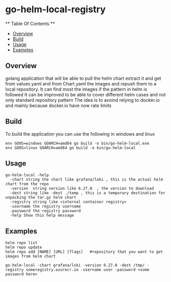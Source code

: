 # go-helm-local-registry

** Table Of Contents **

- [Overview](#Overview)
- [Build](#Build)
- [Usage](#Usage)
- [Examples](#Examples)

## Overview

golang application that will be able to pull the helm chart extract it and get from values.yaml and from Chart.yaml the images and repush them to a local repository.
It can find most the images if the pattern in helm is followed
It can be improved to be able to cover different helm cases and not only standard repository pattern
The idea is to avoind relying to docker.io and mainly because docker.io have now rate limits

## Build

To build the application you can use the following in windows and linux

```
env GOOS=windows GOARCH=amd64 go build -o bin/go-helm-local.exe
env GOOS=linux GOARCH=amd64 go build -o bin/go-helm-local
```

## Usage

```
go-helm-local -help
  -chart string the chart like grafana/loki , this is the actual helm chart from the repo
  -version  string version like 6.27.0  , the version to download
  -dest string like -dest ./temp , this is a temporary destination for unpacking the tar.gz helm chart
  -registry string like <internal container registry>
  -username the registry username
  -password the registry password
  -help Show this help message
```

## Examples

```
helm repo list
helm repo update
helm repo add [NAME] [URL] [flags]   #repository that you want to get images from helm chart

go-helm-local -chart grafana/loki -version 6.27.0 -dest /tmp/ -registry someregistry.azurecr.io -username user -password <some password here>

```
